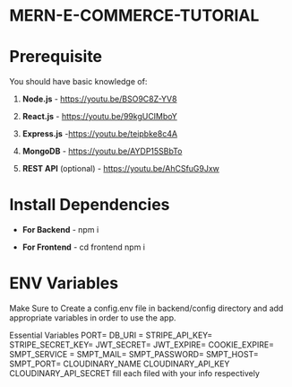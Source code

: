 # MERN-E-COMMERCE-TUTORIAL





# Prerequisite
You should have basic knowledge of:

 1. **Node.js** - https://youtu.be/BSO9C8Z-YV8
  
 2. **React.js** - https://youtu.be/99kgUCIMboY
    
 3. **Express.js** -https://youtu.be/teipbke8c4A
  
 4. **MongoDB** - https://youtu.be/AYDP15SBbTo
  
 5. **REST API** (optional) - https://youtu.be/AhCSfuG9Jxw

 # Install Dependencies
 
 - **For Backend** - npm i
   
 - **For Frontend** - cd frontend  npm i

# ENV Variables


Make Sure to Create a config.env file in backend/config directory and add appropriate variables in order to use the app.

Essential Variables PORT= DB_URI = STRIPE_API_KEY= STRIPE_SECRET_KEY= JWT_SECRET= JWT_EXPIRE= COOKIE_EXPIRE= SMPT_SERVICE = SMPT_MAIL= SMPT_PASSWORD= SMPT_HOST= SMPT_PORT= CLOUDINARY_NAME CLOUDINARY_API_KEY CLOUDINARY_API_SECRET fill each filed with your info respectively
